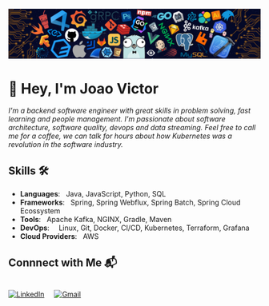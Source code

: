 ![Github Banner](https://github.com/Jaydeep-Yadav/Jaydeep-Yadav/blob/main/banner.png)

# 👋 Hey, I'm Joao Victor

<p><i>I'm a backend software engineer with great skills in problem solving, fast learning and people management. I'm passionate about software architecture, software quality, devops and data streaming. Feel free to call me for a coffee, we can talk for hours about how Kubernetes was a revolution in the software industry.</i></p>


## Skills 🛠️
- **Languages**: &nbsp;                          Java, JavaScript, Python, SQL
- **Frameworks**:  &nbsp;                        Spring, Spring Webflux, Spring Batch, Spring Cloud Ecossystem
- **Tools**: &nbsp;                              Apache Kafka, NGINX, Gradle, Maven
- **DevOps**:  &nbsp;                            Linux, Git, Docker, CI/CD, Kubernetes, Terraform,  Grafana
- **Cloud Providers**: &nbsp;                    AWS

## Connnect with Me 📬

<br/>
<a href="www.linkedin.com/in/joao-anastacio/"><img width="105px" alt="LinkedIn" src="https://img.shields.io/badge/LinkedIn%20-%230077B5.svg?&style=flat&logo=linkedin&logoColor=white"/></a> &nbsp;&nbsp;&nbsp;
<a href="mailto:profissional.anastacio@gmail.com"><img width="85px" alt="Gmail" src="https://img.shields.io/badge/Gmail-D14836?style=flat&logo=gmail&logoColor=white" /></a> &nbsp; &nbsp; 
</br>
